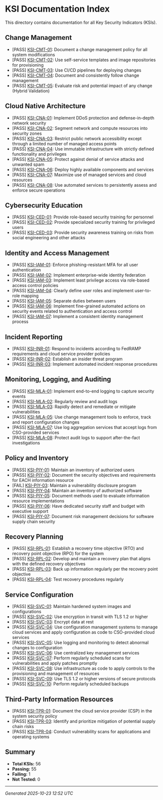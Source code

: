# KSI Documentation Index

This directory contains documentation for all Key Security Indicators (KSIs).

## Change Management

- [PASS] [KSI-CMT-01](KSI-CMT-01.md): Document a change management policy for all system modifications
- [PASS] [KSI-CMT-02](KSI-CMT-02.md): Use self-service templates and image repositories for provisioning
- [PASS] [KSI-CMT-03](KSI-CMT-03.md): Use CI/CD pipelines for deploying changes
- [PASS] [KSI-CMT-04](KSI-CMT-04.md): Document and consistently follow change management
- [PASS] [KSI-CMT-05](KSI-CMT-05.md): Evaluate risk and potential impact of any change (Hybrid Validation)

## Cloud Native Architecture

- [PASS] [KSI-CNA-01](KSI-CNA-01.md): Implement DDoS protection and defense-in-depth network security
- [PASS] [KSI-CNA-02](KSI-CNA-02.md): Segment network and compute resources into security zones
- [PASS] [KSI-CNA-03](KSI-CNA-03.md): Restrict public network accessibility except through a limited number of managed access points
- [PASS] [KSI-CNA-04](KSI-CNA-04.md): Use immutable infrastructure with strictly defined functionality and privileges
- [PASS] [KSI-CNA-05](KSI-CNA-05.md): Protect against denial of service attacks and unwanted spam
- [PASS] [KSI-CNA-06](KSI-CNA-06.md): Deploy highly available components and services
- [PASS] [KSI-CNA-07](KSI-CNA-07.md): Maximize use of managed services and cloud resources
- [PASS] [KSI-CNA-08](KSI-CNA-08.md): Use automated services to persistently assess and enforce secure operations

## Cybersecurity Education

- [PASS] [KSI-CED-01](KSI-CED-01.md): Provide role-based security training for personnel
- [PASS] [KSI-CED-02](KSI-CED-02.md): Provide specialized security training for privileged users
- [PASS] [KSI-CED-03](KSI-CED-03.md): Provide security awareness training on risks from social engineering and other attacks

## Identity and Access Management

- [PASS] [KSI-IAM-01](KSI-IAM-01.md): Enforce phishing-resistant MFA for all user authentication
- [PASS] [KSI-IAM-02](KSI-IAM-02.md): Implement enterprise-wide identity federation
- [PASS] [KSI-IAM-03](KSI-IAM-03.md): Implement least privilege access via role-based access control policies
- [PASS] [KSI-IAM-04](KSI-IAM-04.md): Clearly define user roles and implement user-to-role mapping
- [PASS] [KSI-IAM-05](KSI-IAM-05.md): Separate duties between users
- [PASS] [KSI-IAM-06](KSI-IAM-06.md): Implement fine-grained automated actions on security events related to authentication and access control
- [PASS] [KSI-IAM-07](KSI-IAM-07.md): Implement a consistent identity management process

## Incident Reporting

- [PASS] [KSI-INR-01](KSI-INR-01.md): Respond to incidents according to FedRAMP requirements and cloud service provider policies
- [PASS] [KSI-INR-02](KSI-INR-02.md): Establish an insider threat program
- [PASS] [KSI-INR-03](KSI-INR-03.md): Implement automated incident response procedures

## Monitoring, Logging, and Auditing

- [PASS] [KSI-MLA-01](KSI-MLA-01.md): Implement end-to-end logging to capture security events
- [PASS] [KSI-MLA-02](KSI-MLA-02.md): Regularly review and audit logs
- [PASS] [KSI-MLA-03](KSI-MLA-03.md): Rapidly detect and remediate or mitigate vulnerabilities
- [PASS] [KSI-MLA-05](KSI-MLA-05.md): Use change management tools to enforce, track and report configuration changes
- [PASS] [KSI-MLA-07](KSI-MLA-07.md): Use log aggregation services that accept logs from CSO-provided services
- [PASS] [KSI-MLA-08](KSI-MLA-08.md): Protect audit logs to support after-the-fact investigations

## Policy and Inventory

- [PASS] [KSI-PIY-01](KSI-PIY-01.md): Maintain an inventory of authorized users
- [PASS] [KSI-PIY-02](KSI-PIY-02.md): Document the security objectives and requirements for EACH information resource
- [FAIL] [KSI-PIY-03](KSI-PIY-03.md): Maintain a vulnerability disclosure program
- [PASS] [KSI-PIY-04](KSI-PIY-04.md): Maintain an inventory of authorized software
- [PASS] [KSI-PIY-05](KSI-PIY-05.md): Document methods used to evaluate information resource implementations
- [PASS] [KSI-PIY-06](KSI-PIY-06.md): Have dedicated security staff and budget with executive support
- [PASS] [KSI-PIY-07](KSI-PIY-07.md): Document risk management decisions for software supply chain security

## Recovery Planning

- [PASS] [KSI-RPL-01](KSI-RPL-01.md): Establish a recovery time objective (RTO) and recovery point objective (RPO) for the system
- [PASS] [KSI-RPL-02](KSI-RPL-02.md): Develop and maintain a recovery plan that aligns with the defined recovery objectives
- [PASS] [KSI-RPL-03](KSI-RPL-03.md): Back up information regularly per the recovery point objective
- [PASS] [KSI-RPL-04](KSI-RPL-04.md): Test recovery procedures regularly

## Service Configuration

- [PASS] [KSI-SVC-01](KSI-SVC-01.md): Maintain hardened system images and configurations
- [PASS] [KSI-SVC-02](KSI-SVC-02.md): Use encryption in transit with TLS 1.2 or higher
- [PASS] [KSI-SVC-03](KSI-SVC-03.md): Encrypt data at rest
- [PASS] [KSI-SVC-04](KSI-SVC-04.md): Use configuration management systems to manage cloud services and apply configuration as code to CSO-provided cloud services
- [PASS] [KSI-SVC-05](KSI-SVC-05.md): Use logging and monitoring to detect abnormal changes to configuration
- [PASS] [KSI-SVC-06](KSI-SVC-06.md): Use centralized key management services
- [PASS] [KSI-SVC-07](KSI-SVC-07.md): Perform regularly scheduled scans for vulnerabilities and apply patches promptly
- [PASS] [KSI-SVC-08](KSI-SVC-08.md): Use infrastructure as code to apply controls to the provisioning and management of resources
- [PASS] [KSI-SVC-09](KSI-SVC-09.md): Use TLS 1.2 or higher versions of secure protocols
- [PASS] [KSI-SVC-10](KSI-SVC-10.md): Perform regularly scheduled backups

## Third-Party Information Resources

- [PASS] [KSI-TPR-01](KSI-TPR-01.md): Document the cloud service provider (CSP) in the system security policy
- [PASS] [KSI-TPR-03](KSI-TPR-03.md): Identify and prioritize mitigation of potential supply chain risks
- [PASS] [KSI-TPR-04](KSI-TPR-04.md): Conduct vulnerability scans for applications and operating systems

## Summary

- **Total KSIs:** 56
- **Passing:** 55
- **Failing:** 1
- **Not Tested:** 0

---
*Generated 2025-10-23 12:52 UTC*